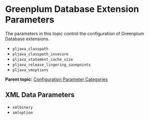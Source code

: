 # Greenplum Database Extension Parameters 

The parameters in this topic control the configuration of Greenplum Database extensions.

-   `pljava_classpath`
-   `pljava_classpath_insecure`
-   `pljava_statement_cache_size`
-   `pljava_release_lingering_savepoints`
-   `pljava_vmoptions`

**Parent topic:** [Configuration Parameter Categories](../topics/g-configuration-parameter-categories.html)

## XML Data Parameters 

-   `xmlbinary`
-   `xmloption`

